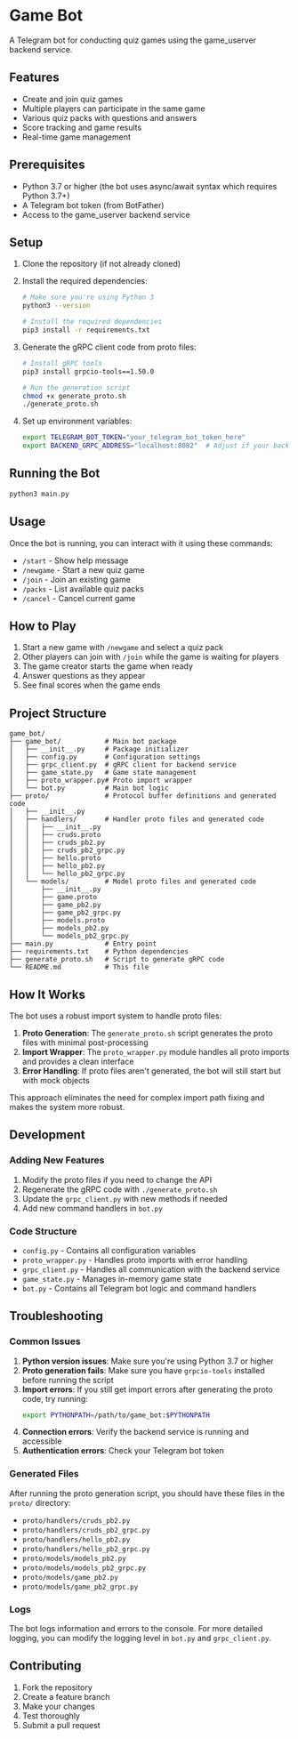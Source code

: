 # Game Bot

A Telegram bot for conducting quiz games using the game_userver backend service.

## Features

- Create and join quiz games
- Multiple players can participate in the same game
- Various quiz packs with questions and answers
- Score tracking and game results
- Real-time game management

## Prerequisites

- Python 3.7 or higher (the bot uses async/await syntax which requires Python 3.7+)
- A Telegram bot token (from BotFather)
- Access to the game_userver backend service

## Setup

1. Clone the repository (if not already cloned)

2. Install the required dependencies:
   ```bash
   # Make sure you're using Python 3
   python3 --version
   
   # Install the required dependencies
   pip3 install -r requirements.txt
   ```

3. Generate the gRPC client code from proto files:
   ```bash
   # Install gRPC tools
   pip3 install grpcio-tools==1.50.0
   
   # Run the generation script
   chmod +x generate_proto.sh
   ./generate_proto.sh
   ```

4. Set up environment variables:
   ```bash
   export TELEGRAM_BOT_TOKEN="your_telegram_bot_token_here"
   export BACKEND_GRPC_ADDRESS="localhost:8082"  # Adjust if your backend is on a different address
   ```

## Running the Bot

```bash
python3 main.py
```

## Usage

Once the bot is running, you can interact with it using these commands:

- `/start` - Show help message
- `/newgame` - Start a new quiz game
- `/join` - Join an existing game
- `/packs` - List available quiz packs
- `/cancel` - Cancel current game

## How to Play

1. Start a new game with `/newgame` and select a quiz pack
2. Other players can join with `/join` while the game is waiting for players
3. The game creator starts the game when ready
4. Answer questions as they appear
5. See final scores when the game ends

## Project Structure

```
game_bot/
├── game_bot/           # Main bot package
│   ├── __init__.py     # Package initializer
│   ├── config.py       # Configuration settings
│   ├── grpc_client.py  # gRPC client for backend service
│   ├── game_state.py   # Game state management
│   ├── proto_wrapper.py# Proto import wrapper
│   └── bot.py          # Main bot logic
├── proto/              # Protocol buffer definitions and generated code
│   ├── __init__.py
│   ├── handlers/       # Handler proto files and generated code
│   │   ├── __init__.py
│   │   ├── cruds.proto
│   │   ├── cruds_pb2.py
│   │   ├── cruds_pb2_grpc.py
│   │   ├── hello.proto
│   │   ├── hello_pb2.py
│   │   └── hello_pb2_grpc.py
│   └── models/         # Model proto files and generated code
│       ├── __init__.py
│       ├── game.proto
│       ├── game_pb2.py
│       ├── game_pb2_grpc.py
│       ├── models.proto
│       ├── models_pb2.py
│       └── models_pb2_grpc.py
├── main.py             # Entry point
├── requirements.txt    # Python dependencies
├── generate_proto.sh   # Script to generate gRPC code
└── README.md           # This file
```

## How It Works

The bot uses a robust import system to handle proto files:

1. **Proto Generation**: The `generate_proto.sh` script generates the proto files with minimal post-processing
2. **Import Wrapper**: The `proto_wrapper.py` module handles all proto imports and provides a clean interface
3. **Error Handling**: If proto files aren't generated, the bot will still start but with mock objects

This approach eliminates the need for complex import path fixing and makes the system more robust.

## Development

### Adding New Features

1. Modify the proto files if you need to change the API
2. Regenerate the gRPC code with `./generate_proto.sh`
3. Update the `grpc_client.py` with new methods if needed
4. Add new command handlers in `bot.py`

### Code Structure

- `config.py` - Contains all configuration variables
- `proto_wrapper.py` - Handles proto imports with error handling
- `grpc_client.py` - Handles all communication with the backend service
- `game_state.py` - Manages in-memory game state
- `bot.py` - Contains all Telegram bot logic and command handlers

## Troubleshooting

### Common Issues

1. **Python version issues**: Make sure you're using Python 3.7 or higher
2. **Proto generation fails**: Make sure you have `grpcio-tools` installed before running the script
3. **Import errors**: If you still get import errors after generating the proto code, try running:
   ```bash
   export PYTHONPATH=/path/to/game_bot:$PYTHONPATH
   ```
4. **Connection errors**: Verify the backend service is running and accessible
5. **Authentication errors**: Check your Telegram bot token

### Generated Files

After running the proto generation script, you should have these files in the `proto/` directory:
- `proto/handlers/cruds_pb2.py`
- `proto/handlers/cruds_pb2_grpc.py`
- `proto/handlers/hello_pb2.py`
- `proto/handlers/hello_pb2_grpc.py`
- `proto/models/models_pb2.py`
- `proto/models/models_pb2_grpc.py`
- `proto/models/game_pb2.py`
- `proto/models/game_pb2_grpc.py`

### Logs

The bot logs information and errors to the console. For more detailed logging, you can modify the logging level in `bot.py` and `grpc_client.py`.

## Contributing

1. Fork the repository
2. Create a feature branch
3. Make your changes
4. Test thoroughly
5. Submit a pull request